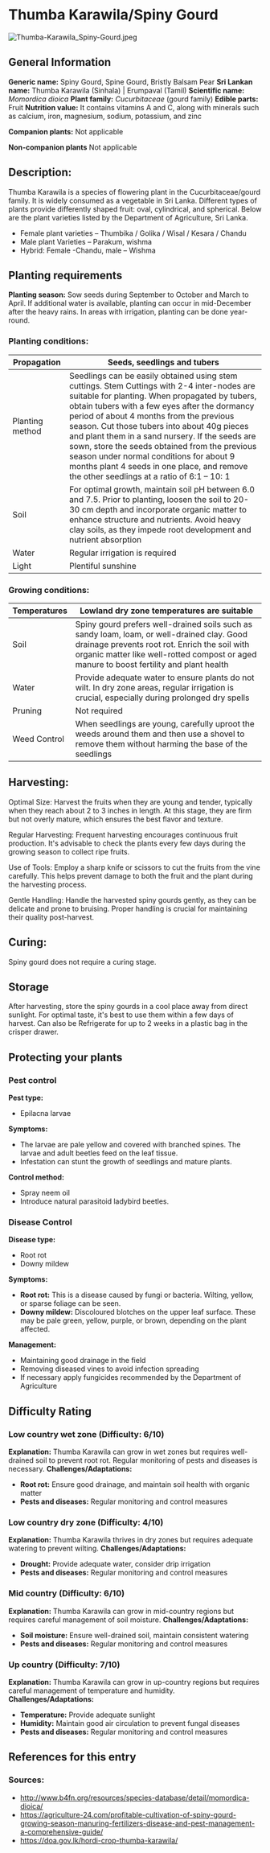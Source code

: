 # Thumba Karawila/Spiny Gourd
![Thumba-Karawila_Spiny-Gourd.jpeg](../../assets/images/Thumba-Karawila_Spiny-Gourd.jpeg "Image - Sivahari, Wikimedia Commons")

## General Information
**Generic name:** Spiny Gourd, Spine Gourd, Bristly Balsam Pear
**Sri Lankan name:** Thumba Karawila (Sinhala) | Erumpaval (Tamil)
**Scientific name:** _Momordica dioica_
**Plant family:** _Cucurbitaceae_ (gourd family)
**Edible parts:** Fruit
**Nutrition value:** It contains vitamins A and C, along with minerals such as calcium, iron, magnesium, sodium, potassium, and zinc

**Companion plants:**
Not applicable

**Non-companion plants**
Not applicable

## Description:
Thumba Karawila is a species of flowering plant in the Cucurbitaceae/gourd family. It is widely consumed as a vegetable in Sri Lanka. Different types of plants provide differently shaped fruit: oval, cylindrical, and spherical. Below are the plant varieties listed by the Department of Agriculture, Sri Lanka.

- Female plant varieties – Thumbika / Golika / Wisal / Kesara / Chandu
- Male plant Varieties – Parakum, wishma
- Hybrid: Female -Chandu, male – Wishma

## Planting requirements
**Planting season:** Sow seeds during September to October and March to April. If additional water is available, planting can occur in mid-December after the heavy rains. In areas with irrigation, planting can be done year-round.

### Planting conditions:
| Propagation | Seeds, seedlings and tubers |
|----|----|
| Planting method | Seedlings can be easily obtained using stem cuttings. Stem Cuttings with 2-4 inter-nodes are suitable for planting. When propagated by tubers, obtain tubers with a few eyes after the dormancy period of about 4 months from the previous season. Cut those tubers into about 40g pieces and plant them in a sand nursery. If the seeds are sown, store the seeds obtained from the previous season under normal conditions for about 9 months plant 4 seeds in one place, and remove the other seedlings at a ratio of 6:1 – 10: 1 |
| Soil | For optimal growth, maintain soil pH between 6.0 and 7.5. Prior to planting, loosen the soil to 20-30 cm depth and incorporate organic matter to enhance structure and nutrients. Avoid heavy clay soils, as they impede root development and nutrient absorption |
| Water | Regular irrigation is required |
| Light | Plentiful sunshine |

### Growing conditions:
| Temperatures | Lowland dry zone temperatures are suitable |
|----|----|
| Soil | Spiny gourd prefers well-drained soils such as sandy loam, loam, or well-drained clay. Good drainage prevents root rot. Enrich the soil with organic matter like well-rotted compost or aged manure to boost fertility and plant health |
| Water | Provide adequate water to ensure plants do not wilt. In dry zone areas, regular irrigation is crucial, especially during prolonged dry spells |
| Pruning | Not required |
| Weed Control | When seedlings are young, carefully uproot the weeds around them and then use a shovel to remove them without harming the base of the seedlings |

## Harvesting:
Optimal Size: Harvest the fruits when they are young and tender, typically when they reach about 2 to 3 inches in length. At this stage, they are firm but not overly mature, which ensures the best flavor and texture.

Regular Harvesting: Frequent harvesting encourages continuous fruit production. It's advisable to check the plants every few days during the growing season to collect ripe fruits.

Use of Tools: Employ a sharp knife or scissors to cut the fruits from the vine carefully. This helps prevent damage to both the fruit and the plant during the harvesting process. 

Gentle Handling: Handle the harvested spiny gourds gently, as they can be delicate and prone to bruising. Proper handling is crucial for maintaining their quality post-harvest.

## Curing:
Spiny gourd does not require a curing stage.

## Storage
After harvesting, store the spiny gourds in a cool place away from direct sunlight. For optimal taste, it's best to use them within a few days of harvest. Can also be Refrigerate for up to 2 weeks in a plastic bag in the crisper drawer.

## Protecting your plants
### Pest control
**Pest type:**
- Epilacna larvae

**Symptoms:**
- The larvae are pale yellow and covered with branched spines. The larvae and adult beetles feed on the leaf tissue.
- Infestation can stunt the growth of seedlings and mature plants.

**Control method:**
- Spray neem oil
- Introduce natural parasitoid ladybird beetles.

### Disease Control
**Disease type:**
- Root rot
- Downy mildew

**Symptoms:**
- **Root rot:** This is a disease caused by fungi or bacteria. Wilting, yellow, or sparse foliage can be seen.
- **Downy mildew:** Discoloured blotches on the upper leaf surface. These may be pale green, yellow, purple, or brown, depending on the plant affected.

**Management:**
- Maintaining good drainage in the field
- Removing diseased vines to avoid infection spreading
- If necessary apply fungicides recommended by the Department of Agriculture

## Difficulty Rating
### Low country wet zone (Difficulty: 6/10)
**Explanation:** Thumba Karawila can grow in wet zones but requires well-drained soil to prevent root rot. Regular monitoring of pests and diseases is necessary.
**Challenges/Adaptations:**
- **Root rot:** Ensure good drainage, and maintain soil health with organic matter
- **Pests and diseases:** Regular monitoring and control measures

### Low country dry zone (Difficulty: 4/10)
**Explanation:** Thumba Karawila thrives in dry zones but requires adequate watering to prevent wilting.
**Challenges/Adaptations:**
- **Drought:** Provide adequate water, consider drip irrigation
- **Pests and diseases:** Regular monitoring and control measures

### Mid country (Difficulty: 6/10)
**Explanation:** Thumba Karawila can grow in mid-country regions but requires careful management of soil moisture.
**Challenges/Adaptations:**
- **Soil moisture:** Ensure well-drained soil, maintain consistent watering
- **Pests and diseases:** Regular monitoring and control measures

### Up country (Difficulty: 7/10)
**Explanation:** Thumba Karawila can grow in up-country regions but requires careful management of temperature and humidity.
**Challenges/Adaptations:**
- **Temperature:** Provide adequate sunlight
- **Humidity:** Maintain good air circulation to prevent fungal diseases
- **Pests and diseases:** Regular monitoring and control measures


## References for this entry
### Sources:
- http://www.b4fn.org/resources/species-database/detail/momordica-dioica/
- https://agriculture-24.com/profitable-cultivation-of-spiny-gourd-growing-season-manuring-fertilizers-disease-and-pest-management-a-comprehensive-guide/
- https://doa.gov.lk/hordi-crop-thumba-karawila/